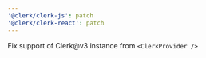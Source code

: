 ```yaml
---
'@clerk/clerk-js': patch
'@clerk/clerk-react': patch
---
```


Fix support of Clerk@v3 instance from `<ClerkProvider />`
